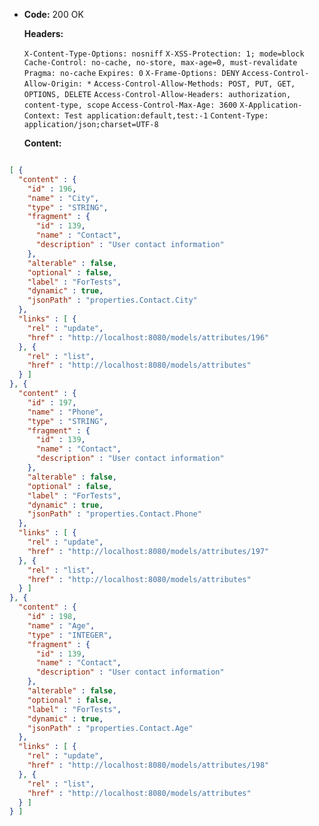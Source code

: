 * **Code:** 200 OK

  **Headers:**

  `X-Content-Type-Options: nosniff`
  `X-XSS-Protection: 1; mode=block`
  `Cache-Control: no-cache, no-store, max-age=0, must-revalidate`
  `Pragma: no-cache`
  `Expires: 0`
  `X-Frame-Options: DENY`
  `Access-Control-Allow-Origin: *`
  `Access-Control-Allow-Methods: POST, PUT, GET, OPTIONS, DELETE`
  `Access-Control-Allow-Headers: authorization, content-type, scope`
  `Access-Control-Max-Age: 3600`
  `X-Application-Context: Test application:default,test:-1`
  `Content-Type: application/json;charset=UTF-8`

  **Content:**

```json

[ {
  "content" : {
    "id" : 196,
    "name" : "City",
    "type" : "STRING",
    "fragment" : {
      "id" : 139,
      "name" : "Contact",
      "description" : "User contact information"
    },
    "alterable" : false,
    "optional" : false,
    "label" : "ForTests",
    "dynamic" : true,
    "jsonPath" : "properties.Contact.City"
  },
  "links" : [ {
    "rel" : "update",
    "href" : "http://localhost:8080/models/attributes/196"
  }, {
    "rel" : "list",
    "href" : "http://localhost:8080/models/attributes"
  } ]
}, {
  "content" : {
    "id" : 197,
    "name" : "Phone",
    "type" : "STRING",
    "fragment" : {
      "id" : 139,
      "name" : "Contact",
      "description" : "User contact information"
    },
    "alterable" : false,
    "optional" : false,
    "label" : "ForTests",
    "dynamic" : true,
    "jsonPath" : "properties.Contact.Phone"
  },
  "links" : [ {
    "rel" : "update",
    "href" : "http://localhost:8080/models/attributes/197"
  }, {
    "rel" : "list",
    "href" : "http://localhost:8080/models/attributes"
  } ]
}, {
  "content" : {
    "id" : 198,
    "name" : "Age",
    "type" : "INTEGER",
    "fragment" : {
      "id" : 139,
      "name" : "Contact",
      "description" : "User contact information"
    },
    "alterable" : false,
    "optional" : false,
    "label" : "ForTests",
    "dynamic" : true,
    "jsonPath" : "properties.Contact.Age"
  },
  "links" : [ {
    "rel" : "update",
    "href" : "http://localhost:8080/models/attributes/198"
  }, {
    "rel" : "list",
    "href" : "http://localhost:8080/models/attributes"
  } ]
} ]
```
